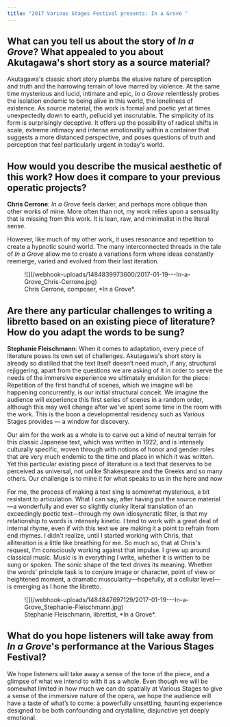 ```yaml
---
title: "2017 Various Stages Festival presents: In a Grove "
---
```


## What can you tell us about the story of *In a Grove*? What appealed to you about Akutagawa's short story as a source material?

Akutagawa's classic short story plumbs the elusive nature of perception and truth and the harrowing terrain of love marred by violence. At the same time mysterious and lucid, intimate and epic, *In a Grove* relentlessly probes the isolation endemic to being alive in this world, the loneliness of existence. As source material, the work is formal and poetic yet at times unexpectedly down to earth, pellucid yet inscrutable. The simplicity of its form is surprisingly deceptive. It offers up the possibility of radical shifts in scale, extreme intimacy and intense emotionality within a container that suggests a more distanced perspective, and poses questions of truth and perception that feel particularly urgent in today's world.

## How would you describe the musical aesthetic of this work? How does it compare to your previous operatic projects?

**Chris Cerrone**: *In a Grove* feels darker, and perhaps more oblique than other works of mine. More often than not, my work relies upon a sensuality that is missing from this work. It is lean, raw, and minimalist in the literal sense. 

However, like much of my other work, it uses resonance and repetition to create a hypnotic sound world. The many interconnected threads in the tale of *In a Grove* allow me to create a variations form where ideas constantly reemerge, varied and evolved from their last iteration. 

<figure data-type="image">
![](/webhook-uploads/1484839973600/2017-01-19---In-a-Grove_Chris-Cerrone.jpg)
<figcaption>Chris Cerrone, composer, *In a Grove*.</figcaption>
</figure>
 
## Are there any particular challenges to writing a libretto based on an existing piece of literature? How do you adapt the words to be sung?

**Stephanie Fleischmann**: When it comes to adaptation, every piece of literature poses its own set of challenges. Akutagawa's short story is already so distilled that the text itself doesn’t need much, if any, structural rejiggering, apart from the questions we are asking of it in order to serve the needs of the immersive experience we ultimately envision for the piece: Repetition of the first handful of scenes, which we imagine will be happening concurrently, is our initial structural conceit. We imagine the audience will experience this first series of scenes in a random order, although this may well change after we've spent some time in the room with the work. This is the boon a developmental residency such as Various Stages provides — a window for discovery.

Our aim for the work as a whole is to carve out a kind of neutral terrain for this classic Japanese text, which was written in 1922, and is intensely culturally specific, woven through with notions of honor and gender roles that are very much endemic to the time and place in which it was written. Yet this particular existing piece of literature is a text that deserves to be perceived as universal, not unlike Shakespeare and the Greeks and so many others. Our challenge is to mine it for what speaks to us in the here and now 

For me, the process of making a text sing is somewhat mysterious, a bit resistant to articulation. What I can say, after having put the source material—a wonderfully and ever so slightly clunky literal translation of an exceedingly poetic text—through my own idiosyncratic filter, is that my relationship to words is intensely kinetic. I tend to work with a great deal of internal rhyme, even if with this text we are making it a point to refrain from end rhymes. I didn't realize, until I started working with Chris, that alliteration is a little like breathing for me. So much so, that at Chris's request, I'm consciously working against that impulse. I grew up around classical music. Music is in everything I write, whether it is written to be sung or spoken. The sonic shape of the text drives its meaning. Whether the words' principle task is to conjure image or character, point of view or heightened moment, a dramatic muscularity—hopefully, at a cellular level—is emerging as I hone the libretto.

<figure data-type="image">
![](/webhook-uploads/1484847697129/2017-01-19---In-a-Grove_Stephanie-Fleischmann.jpg)
<figcaption>Stephanie Fleischmann, librettist, *In a Grove*.</figcaption>
</figure>

## What do you hope listeners will take away from *In a Grove*'s performance at the Various Stages Festival?

We hope listeners will take away a sense of the tone of the piece, and a glimpse of what we intend to with it as a whole. Even though we will be somewhat limited in how much we can do spatially at Various Stages to give a sense of the immersive nature of the opera, we hope the audience will have a taste of what’s to come: a powerfully unsettling, haunting experience designed to be both confounding and crystalline, disjunctive yet deeply emotional.
